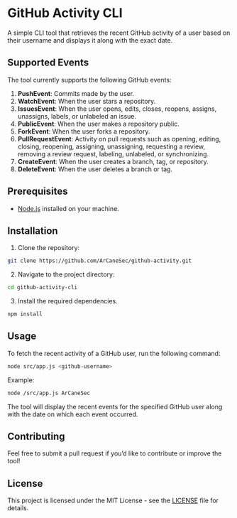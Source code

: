 # GitHub Activity CLI

A simple CLI tool that retrieves the recent GitHub activity of a user based on their username and displays it along with the exact date.

## Supported Events

The tool currently supports the following GitHub events:

1.  **PushEvent**: Commits made by the user.
2.  **WatchEvent**: When the user stars a repository.
3.  **IssuesEvent**: When the user opens, edits, closes, reopens, assigns, unassigns, labels, or unlabeled an issue.
4.  **PublicEvent**: When the user makes a repository public.
5.  **ForkEvent**: When the user forks a repository.
6.  **PullRequestEvent**: Activity on pull requests such as opening, editing, closing, reopening, assigning, unassigning, requesting a review, removing a review request, labeling, unlabeled, or synchronizing.
7.  **CreateEvent**: When the user creates a branch, tag, or repository.
8.  **DeleteEvent**: When the user deletes a branch or tag.

## Prerequisites

-   [Node.js](https://nodejs.org/) installed on your machine.

## Installation

1.  Clone the repository:
```bash
git clone https://github.com/ArCaneSec/github-activity.git
```
2.  Navigate to the project directory:
```bash
cd github-activity-cli
```
3.  Install the required dependencies.
 ```bash
npm install
 ```

## Usage

To fetch the recent activity of a GitHub user, run the following command:

```bash
node src/app.js <github-username>
```
Example:
```bash
node /src/app.js ArCaneSec
```
The tool will display the recent events for the specified GitHub user along with the date on which each event occurred.

## Contributing

Feel free to submit a pull request if you’d like to contribute or improve the tool!

## License

This project is licensed under the MIT License - see the [LICENSE](https://github.com/ArCaneSec/github-activity/blob/master/LICENSE) file for details.